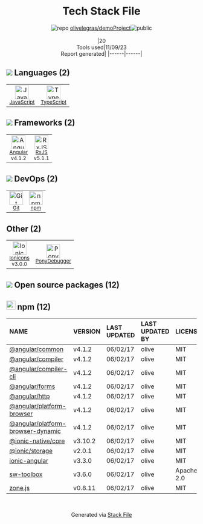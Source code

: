 <!--
--- Readme.md Snippet without images Start ---
## Tech Stack
olivelegras/demoProject is built on the following main stack:
- [PonyDebugger](https://github.com/square/PonyDebugger) – Mobile Runtime Inspector
- [JavaScript](https://developer.mozilla.org/en-US/docs/Web/JavaScript) – Languages
- [TypeScript](http://www.typescriptlang.org) – Languages
- [RxJS](http://reactivex.io/rxjs/) – Concurrency Frameworks
- [Angular](https://angular.io) – Javascript MVC Frameworks
- [Ionicons](http://ionicons.com/) – UI Components

Full tech stack [here](/techstack.md)
--- Readme.md Snippet without images End ---

--- Readme.md Snippet with images Start ---
## Tech Stack
olivelegras/demoProject is built on the following main stack:
- <img width='25' height='25' src='https://img.stackshare.io/service/729/Logo.png' alt='PonyDebugger'/> [PonyDebugger](https://github.com/square/PonyDebugger) – Mobile Runtime Inspector
- <img width='25' height='25' src='https://img.stackshare.io/service/1209/javascript.jpeg' alt='JavaScript'/> [JavaScript](https://developer.mozilla.org/en-US/docs/Web/JavaScript) – Languages
- <img width='25' height='25' src='https://img.stackshare.io/service/1612/bynNY5dJ.jpg' alt='TypeScript'/> [TypeScript](http://www.typescriptlang.org) – Languages
- <img width='25' height='25' src='https://img.stackshare.io/service/1796/984368.png' alt='RxJS'/> [RxJS](http://reactivex.io/rxjs/) – Concurrency Frameworks
- <img width='25' height='25' src='https://img.stackshare.io/service/3745/cb8U-gL6_400x400.jpg' alt='Angular'/> [Angular](https://angular.io) – Javascript MVC Frameworks
- <img width='25' height='25' src='https://img.stackshare.io/service/5368/icon.png' alt='Ionicons'/> [Ionicons](http://ionicons.com/) – UI Components

Full tech stack [here](/techstack.md)
--- Readme.md Snippet with images End ---
-->
<div align="center">

# Tech Stack File
![](https://img.stackshare.io/repo.svg "repo") [olivelegras/demoProject](https://github.com/olivelegras/demoProject)![](https://img.stackshare.io/public_badge.svg "public")
<br/><br/>
|20<br/>Tools used|11/09/23 <br/>Report generated|
|------|------|
</div>

## <img src='https://img.stackshare.io/languages.svg'/> Languages (2)
<table><tr>
  <td align='center'>
  <img width='36' height='36' src='https://img.stackshare.io/service/1209/javascript.jpeg' alt='JavaScript'>
  <br>
  <sub><a href="https://developer.mozilla.org/en-US/docs/Web/JavaScript">JavaScript</a></sub>
  <br>
  <sub></sub>
</td>

<td align='center'>
  <img width='36' height='36' src='https://img.stackshare.io/service/1612/bynNY5dJ.jpg' alt='TypeScript'>
  <br>
  <sub><a href="http://www.typescriptlang.org">TypeScript</a></sub>
  <br>
  <sub></sub>
</td>

</tr>
</table>

## <img src='https://img.stackshare.io/frameworks.svg'/> Frameworks (2)
<table><tr>
  <td align='center'>
  <img width='36' height='36' src='https://img.stackshare.io/service/3745/cb8U-gL6_400x400.jpg' alt='Angular'>
  <br>
  <sub><a href="https://angular.io">Angular</a></sub>
  <br>
  <sub>v4.1.2</sub>
</td>

<td align='center'>
  <img width='36' height='36' src='https://img.stackshare.io/service/1796/984368.png' alt='RxJS'>
  <br>
  <sub><a href="http://reactivex.io/rxjs/">RxJS</a></sub>
  <br>
  <sub>v5.1.1</sub>
</td>

</tr>
</table>

## <img src='https://img.stackshare.io/devops.svg'/> DevOps (2)
<table><tr>
  <td align='center'>
  <img width='36' height='36' src='https://img.stackshare.io/service/1046/git.png' alt='Git'>
  <br>
  <sub><a href="http://git-scm.com/">Git</a></sub>
  <br>
  <sub></sub>
</td>

<td align='center'>
  <img width='36' height='36' src='https://img.stackshare.io/service/1120/lejvzrnlpb308aftn31u.png' alt='npm'>
  <br>
  <sub><a href="https://www.npmjs.com/">npm</a></sub>
  <br>
  <sub></sub>
</td>

</tr>
</table>

## Other (2)
<table><tr>
  <td align='center'>
  <img width='36' height='36' src='https://img.stackshare.io/service/5368/icon.png' alt='Ionicons'>
  <br>
  <sub><a href="http://ionicons.com/">Ionicons</a></sub>
  <br>
  <sub>v3.0.0</sub>
</td>

<td align='center'>
  <img width='36' height='36' src='https://img.stackshare.io/service/729/Logo.png' alt='PonyDebugger'>
  <br>
  <sub><a href="https://github.com/square/PonyDebugger">PonyDebugger</a></sub>
  <br>
  <sub></sub>
</td>

</tr>
</table>


## <img src='https://img.stackshare.io/group.svg' /> Open source packages (12)</h2>

## <img width='24' height='24' src='https://img.stackshare.io/service/1120/lejvzrnlpb308aftn31u.png'/> npm (12)

|NAME|VERSION|LAST UPDATED|LAST UPDATED BY|LICENSE|VULNERABILITIES|
|:------|:------|:------|:------|:------|:------|
|[@angular/common](https://www.npmjs.com/@angular/common)|v4.1.2|06/02/17|olive |MIT|N/A|
|[@angular/compiler](https://www.npmjs.com/@angular/compiler)|v4.1.2|06/02/17|olive |MIT|N/A|
|[@angular/compiler-cli](https://www.npmjs.com/@angular/compiler-cli)|v4.1.2|06/02/17|olive |MIT|N/A|
|[@angular/forms](https://www.npmjs.com/@angular/forms)|v4.1.2|06/02/17|olive |MIT|N/A|
|[@angular/http](https://www.npmjs.com/@angular/http)|v4.1.2|06/02/17|olive |MIT|N/A|
|[@angular/platform-browser](https://www.npmjs.com/@angular/platform-browser)|v4.1.2|06/02/17|olive |MIT|N/A|
|[@angular/platform-browser-dynamic](https://www.npmjs.com/@angular/platform-browser-dynamic)|v4.1.2|06/02/17|olive |MIT|N/A|
|[@ionic-native/core](https://www.npmjs.com/@ionic-native/core)|v3.10.2|06/02/17|olive |MIT|N/A|
|[@ionic/storage](https://www.npmjs.com/@ionic/storage)|v2.0.1|06/02/17|olive |MIT|N/A|
|[ionic-angular](https://www.npmjs.com/ionic-angular)|v3.3.0|06/02/17|olive |MIT|N/A|
|[sw-toolbox](https://www.npmjs.com/sw-toolbox)|v3.6.0|06/02/17|olive |Apache-2.0|N/A|
|[zone.js](https://www.npmjs.com/zone.js)|v0.8.11|06/02/17|olive |MIT|N/A|

<br/>
<div align='center'>

Generated via [Stack File](https://github.com/apps/stack-file)
